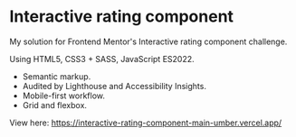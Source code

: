 # Interactive rating component

My solution for Frontend Mentor's Interactive rating component challenge.

Using HTML5, CSS3 + SASS, JavaScript ES2022.
* Semantic markup.
* Audited by Lighthouse and Accessibility Insights.
* Mobile-first workflow.
* Grid and flexbox.

View here: https://interactive-rating-component-main-umber.vercel.app/
